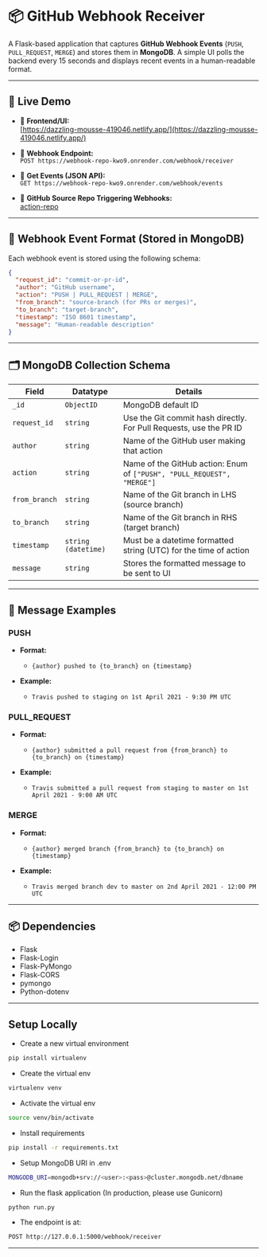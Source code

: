 # 📦 GitHub Webhook Receiver

A Flask-based application that captures **GitHub Webhook Events** (`PUSH`, `PULL_REQUEST`, `MERGE`) and stores them in **MongoDB**. A simple UI polls the backend every 15 seconds and displays recent events in a human-readable format.

---

## 🚀 Live Demo

- 🔗 **Frontend/UI:**  
  [https://dazzling-mousse-419046.netlify.app/](https://dazzling-mousse-419046.netlify.app/)

- 🔗 **Webhook Endpoint:**  
  `POST https://webhook-repo-kwo9.onrender.com/webhook/receiver`

- 🔗 **Get Events (JSON API):**  
  `GET https://webhook-repo-kwo9.onrender.com/webhook/events`

- 📂 **GitHub Source Repo Triggering Webhooks:**  
  [action-repo](https://github.com/ankit-suman-07/action-repo)

---

## 🧠 Webhook Event Format (Stored in MongoDB)

Each webhook event is stored using the following schema:

```json
{
  "request_id": "commit-or-pr-id",
  "author": "GitHub username",
  "action": "PUSH | PULL_REQUEST | MERGE",
  "from_branch": "source-branch (for PRs or merges)",
  "to_branch": "target-branch",
  "timestamp": "ISO 8601 timestamp",
  "message": "Human-readable description"
}
```
***

## 🗂️ MongoDB Collection Schema

| Field         | Datatype       | Details                                                                |
|---------------|-----------------|------------------------------------------------------------------------|
| `_id`         | `ObjectID`      | MongoDB default ID                                                     |
| `request_id`  | `string`        | Use the Git commit hash directly. For Pull Requests, use the PR ID     |
| `author`      | `string`        | Name of the GitHub user making that action                             |
| `action`      | `string`        | Name of the GitHub action: Enum of `["PUSH", "PULL_REQUEST", "MERGE"]` |
| `from_branch` | `string`        | Name of the Git branch in LHS (source branch)                          |
| `to_branch`   | `string`        | Name of the Git branch in RHS (target branch)                          |
| `timestamp`   | `string (datetime)` | Must be a datetime formatted string (UTC) for the time of action       |
| `message`     | `string` | Stores the formatted message to be sent to UI                          |

***

## 📜 Message Examples

### PUSH
- **Format:**
  - `{author} pushed to {to_branch} on {timestamp}`

- **Example:**
  - `Travis pushed to staging on 1st April 2021 - 9:30 PM UTC`

### PULL_REQUEST
- **Format:**
  - `{author} submitted a pull request from {from_branch} to {to_branch} on {timestamp}`

- **Example:**
  - `Travis submitted a pull request from staging to master on 1st April 2021 - 9:00 AM UTC`

### MERGE
- **Format:**
  - `{author} merged branch {from_branch} to {to_branch} on {timestamp}`

- **Example:**
  - `Travis merged branch dev to master on 2nd April 2021 - 12:00 PM UTC`

***

## 📦 Dependencies
- Flask 
- Flask-Login
- Flask-PyMongo 
- Flask-CORS 
- pymongo 
- Python-dotenv

***

## Setup Locally

* Create a new virtual environment

```bash
pip install virtualenv
```

* Create the virtual env

```bash
virtualenv venv
```

* Activate the virtual env

```bash
source venv/bin/activate
```

* Install requirements

```bash
pip install -r requirements.txt
```

* Setup MongoDB URI in .env

```bash
MONGODB_URI=mongodb+srv://<user>:<pass>@cluster.mongodb.net/dbname
```

* Run the flask application (In production, please use Gunicorn)

```bash
python run.py
```

* The endpoint is at:

```bash
POST http://127.0.0.1:5000/webhook/receiver
```

*******************